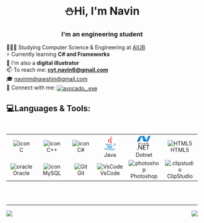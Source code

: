 <h1 align="center">⛄Hi, I'm Navin</h1>
<h3 align="center">I'm an engineering student</h3>


👩🏻‍🎓 Studying Computer Science & Engineering at [AIUB](https://www.aiub.edu/)</br>
⚡ Currently learning **C# and Frameworks**</br>
🎨 I'm also a **digital illustrator**</br>
📫 To reach me: **cyt.navin6@gmail.com**</br>
🎓 [navinmdnawshin@gmail.com](navinmdnawshin@gmail.com)</br>
🌱 Connect with me: <a href="https://instagram.com/avocado_.exe" target="blank"><img align="center" src="https://img.shields.io/badge/Instagram-000?style=for-the-badge&logo=Instagram&logoColor=E4405F" style="vertical-align:center" alt="avocado_.exe"/></a>


</p>
<h2 align="left">💻Languages & Tools:</h2>
<!--
<p align="left"><img src="https://img.shields.io/badge/c-%2300599C.svg?style=for-the-badge&logo=c&logoColor=white" alt="c" width="58" height="30"/>
<img src="https://img.shields.io/badge/c++-%2300599C.svg?style=for-the-badge&logo=c%2B%2B&logoColor=white" alt="cplusplus" width="73" height="30"/>
<img src="https://img.shields.io/badge/c%23-%23239120.svg?style=for-the-badge&logo=csharp&logoColor=white" alt="csharp" width="68" height="30"/>
<a href="https://www.java.com" target="_blank" rel="noreferrer"/><img src="https://img.shields.io/badge/java-%23ED8B00.svg?style=for-the-badge&logo=openjdk&logoColor=white" alt="java" width="80" height="30"/></a>
<img src="https://img.shields.io/badge/html5-%23E34F26.svg?style=for-the-badge&logo=html5&logoColor=white" alt="html5" width="90" height="30"/>
<a href="https://www.oracle.com/" target="_blank" rel="noreferrer"/><img src="https://raw.githubusercontent.com/devicons/devicon/master/icons/oracle/oracle-original.svg" alt="oracle" width="50" height="40"/></a>
<a href="https://www.adobe.com/in/products/photoshop.html" target="_blank" rel="noreferrer"/><img src="https://www.cdnlogo.com/logos/a/88/adobe-photoshop.svg" alt="photoshop" width="32" height="32"/></a>
</p>
-->

####
<table>
<div style="display: flex; align-items: flex-start; align: center">
<table align="center">
  <tr>
    <td align="center" width="96">
        <img src="https://img.icons8.com/?size=100&id=40670&format=png&color=000000" alt="icon" width="40" height="40" />
        <br>C
      </td>
    <td align="center" width="96">
        <img src="https://techstack-generator.vercel.app/cpp-icon.svg" alt="icon" width="40" height="40" />
        <br>C++
      </td>
    <td align="center" width="96">
        <img src="https://techstack-generator.vercel.app/csharp-icon.svg" alt="icon" width="40" height="40" />
        <br>C#
      </td>
    <td align="center" width="96">
        <img src="https://raw.githubusercontent.com/devicons/devicon/master/icons/java/java-original.svg" width="40" height="40" alt="https://www.java.com" />
        <br>Java
      </td>
    <td align="center" width="96">
        <img src="https://raw.githubusercontent.com/devicons/devicon/master/icons/dot-net/dot-net-original-wordmark.svg" width="40" height="40" alt="Vue" />
        <br>Dotnet
      </td>
    <td align="center"  width="96">
        <img src="https://skillicons.dev/icons?i=html" width="40" height="40" alt="HTML5" />
        <br>HTML5
 </tr>
 <tr>
      </td>
    <td align="center" width="96"> 
        <img src="https://img.icons8.com/?size=100&id=39913&format=png&color=000000" width="45" height="45" alt="oracle" />
      <br>Oracle
    </td>
    <td align="center" width="96">
        <img src="https://techstack-generator.vercel.app/mysql-icon.svg" alt="icon" width="40" height="40" />
        <br>MySQL
      </td>
    <td align="center" width="96"> 
        <img src="https://user-images.githubusercontent.com/25181517/192108372-f71d70ac-7ae6-4c0d-8395-51d8870c2ef0.png" width="40" height="40" alt="Git" />
        <br>Git
      </td>
    <td align="center" width="96">
        <img src="https://img.icons8.com/?size=100&id=9OGIyU8hrxW5&format=png&color=000000" width="40" height="40" alt="VsCode" />
        <br>VsCode
      </td>
    <td align="center" width="96">
        <img src="https://www.cdnlogo.com/logos/a/88/adobe-photoshop.svg" width="40" height="40" alt="photoshop" />
        <br>Photoshop
      </td>
    <td align="center" width="96">
        <img src="https://img.icons8.com/?size=100&id=oZIUvTHvwcQk&format=png&color=000000" width="40" height="40" alt="clipstudio" />
        <br>ClipStudio
      </td>

    
</table>
<br><br>
</table>

<hr/>
<p align="start">
  <img src ="https://github-readme-stats.vercel.app/api?username=navinxqz&show_icons=true&theme=dark&hide_border=true&bg_color=00000000">
  <img align="right" height="50%" width="auto" src ="https://github-readme-stats.vercel.app/api/top-langs/?username=navinxqz&layout=compact&hide_border=true&theme=dark&bg_color=00000000">
</p>
